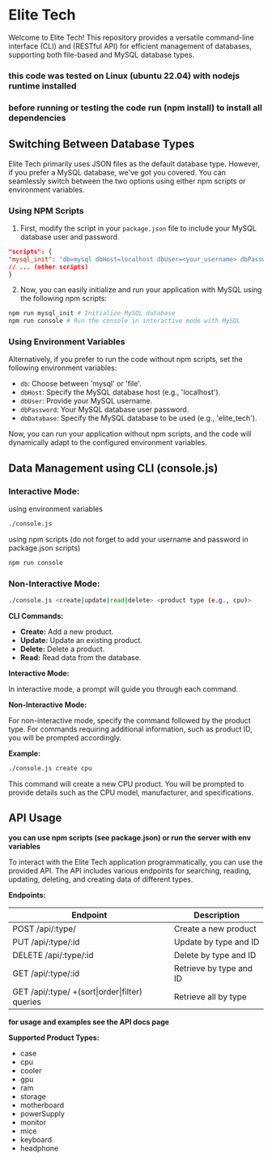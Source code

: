# Elite Tech

Welcome to Elite Tech! This repository provides a versatile command-line interface (CLI) and (RESTful API) for efficient management of databases, supporting both file-based and MySQL database types.

### this code was tested on Linux (ubuntu 22.04) with nodejs runtime installed

### before running or testing the code run (npm install) to install all dependencies

## Switching Between Database Types

Elite Tech primarily uses JSON files as the default database type. However, if you prefer a MySQL database, we've got you covered. You can seamlessly switch between the two options using either npm scripts or environment variables.

### Using NPM Scripts

1. First, modify the script in your `package.json` file to include your MySQL database user and password.

```json
"scripts": {
"mysql_init": "db=mysql dbHost=localhost dbUser=<your_username> dbPassword=<your_password> dbDatabase=elite_tech node ./models/database/sql/database.cjs",
// ... (other scripts)
}
```

2. Now, you can easily initialize and run your application with MySQL using the following npm scripts:

```sh
npm run mysql_init # Initialize MySQL database
npm run console # Run the console in interactive mode with MySQL
```

### Using Environment Variables

Alternatively, if you prefer to run the code without npm scripts, set the following environment variables:

- `db`: Choose between 'mysql' or 'file'.
- `dbHost`: Specify the MySQL database host (e.g., 'localhost').
- `dbUser`: Provide your MySQL username.
- `dbPassword`: Your MySQL database user password.
- `dbDatabase`: Specify the MySQL database to be used (e.g., 'elite_tech').

Now, you can run your application without npm scripts, and the code will dynamically adapt to the configured environment variables.

## Data Management using CLI (console.js)

### Interactive Mode:

using environment variables

```sh
./console.js
```

using npm scripts (do not forget to add your username and password in package.json scripts)

```sh
npm run console
```

### Non-Interactive Mode:

```sh
./console.js <create|update|read|delete> <product type (e.g., cpu)>
```

**CLI Commands:**

- **Create:** Add a new product.
- **Update:** Update an existing product.
- **Delete:** Delete a product.
- **Read:** Read data from the database.

**Interactive Mode:**

In interactive mode, a prompt will guide you through each command.

**Non-Interactive Mode:**

For non-interactive mode, specify the command followed by the product type. For commands requiring additional information, such as product ID, you will be prompted accordingly.

**Example:**

```sh
./console.js create cpu
```

This command will create a new CPU product. You will be prompted to provide details such as the CPU model, manufacturer, and specifications.

## API Usage

**you can use npm scripts (see package.json) or run the server with env variables**

To interact with the Elite Tech application programmatically, you can use the provided API. The API includes various endpoints for searching, reading, updating, deleting, and creating data of different types.

**Endpoints:**

| Endpoint                                       | Description             |
| ---------------------------------------------- | ----------------------- |
| POST /api/:type/                               | Create a new product    |
| PUT /api/:type/:id                             | Update by type and ID   |
| DELETE /api/:type/:id                          | Delete by type and ID   |
| GET /api/:type/:id                             | Retrieve by type and ID |
| GET /api/:type/ +(sort\|order\|filter) queries | Retrieve all by type    |

**for usage and examples see the API docs page**

**Supported Product Types:**

- case
- cpu
- cooler
- gpu
- ram
- storage
- motherboard
- powerSupply
- monitor
- mice
- keyboard
- headphone
